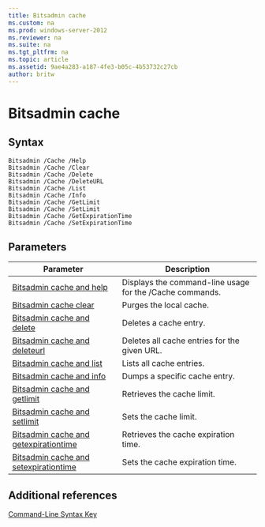 ```yaml
---
title: Bitsadmin cache
ms.custom: na
ms.prod: windows-server-2012
ms.reviewer: na
ms.suite: na
ms.tgt_pltfrm: na
ms.topic: article
ms.assetid: 9ae4a283-a187-4fe3-b05c-4b53732c27cb
author: britw
---
```

# Bitsadmin cache
  
## Syntax  
  
```  
Bitsadmin /Cache /Help  
Bitsadmin /Cache /Clear  
Bitsadmin /Cache /Delete  
Bitsadmin /Cache /DeleteURL  
Bitsadmin /Cache /List  
Bitsadmin /Cache /Info  
Bitsadmin /Cache /GetLimit  
Bitsadmin /Cache /SetLimit  
Bitsadmin /Cache /GetExpirationTime  
Bitsadmin /Cache /SetExpirationTime  
```  
  
## Parameters  
  
|Parameter|Description|  
|-------------|---------------|  
|[Bitsadmin cache and help]()|Displays the command\-line usage for the \/Cache commands.|  
|[Bitsadmin cache clear]()|Purges the local cache.|  
|[Bitsadmin cache and delete]()|Deletes a cache entry.|  
|[Bitsadmin cache and deleteurl]()|Deletes all cache entries for the given URL.|  
|[Bitsadmin cache and list]()|Lists all cache entries.|  
|[Bitsadmin cache and info]()|Dumps a specific cache entry.|  
|[Bitsadmin cache and getlimit]()|Retrieves the cache limit.|  
|[Bitsadmin cache and setlimit]()|Sets the cache limit.|  
|[Bitsadmin cache and getexpirationtime]()|Retrieves the cache expiration time.|  
|[Bitsadmin cache and setexpirationtime]()|Sets the cache expiration time.|  
  
## Additional references  
[Command-Line Syntax Key](Command-Line-Syntax-Key.md)  
  

